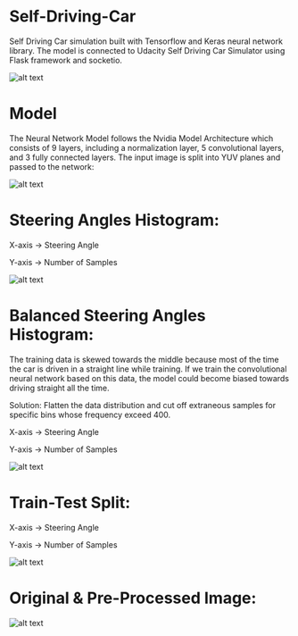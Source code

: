 # Self-Driving-Car
Self Driving Car simulation built with Tensorflow and Keras neural network library.
The model is connected to Udacity Self Driving Car Simulator using Flask framework and socketio.



![alt text](https://i.imgur.com/cWUbB2i.png)


# Model
The Neural Network Model follows the Nvidia Model Architecture which consists of 9 layers, including a normalization layer, 5 convolutional layers, and 3 fully connected layers. The input image is split into YUV planes and passed to the network:



![alt text](https://i.imgur.com/2KHVCd2.png)





# Steering Angles Histogram:
X-axis -> Steering Angle

Y-axis -> Number of Samples

![alt text](https://i.imgur.com/uOXkYDi.png)

# Balanced Steering Angles Histogram:
The training data is skewed towards the middle because most of the time the car is driven in a straight line while training.
If we train the convolutional neural network based on this data, the model could become biased towards driving straight all the time.

Solution: Flatten the data distribution and cut off extraneous samples for specific bins whose frequency exceed 400.

X-axis -> Steering Angle

Y-axis -> Number of Samples

![alt text](https://i.imgur.com/zDSQNv5.png)

# Train-Test Split:
X-axis -> Steering Angle

Y-axis -> Number of Samples

![alt text](https://i.imgur.com/7DzRBjc.png)

# Original & Pre-Processed Image:
![alt text](https://i.imgur.com/k70lGex.png)
